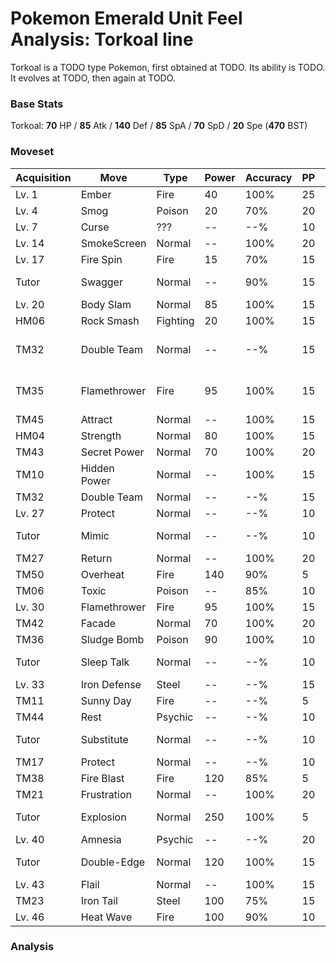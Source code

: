 # Pokemon Emerald Unit Feel Analysis: Torkoal line

Torkoal is a TODO type Pokemon, first obtained at TODO. Its ability is TODO. It evolves at TODO, then again at TODO.

### Base Stats

Torkoal: **70** HP / **85** Atk / **140** Def / **85** SpA / **70** SpD / **20** Spe (**470** BST)

### Moveset

|Acquisition|Move        |Type    |Power|Accuracy|PP |Notes                    |
|---        |---         |---     |---  |---     |---|---                      |
|Lv. 1      |Ember       |Fire    |40   |100%    |25 |                         |
|Lv. 4      |Smog        |Poison  |20   |70%     |20 |                         |
|Lv. 7      |Curse       |???     |--   |--%     |10 |                         |
|Lv. 14     |SmokeScreen |Normal  |--   |100%    |20 |                         |
|Lv. 17     |Fire Spin   |Fire    |15   |70%     |15 |                         |
|Tutor      |Swagger     |Normal  |--   |90%     |15 |Emerald only             |
|Lv. 20     |Body Slam   |Normal  |85   |100%    |15 |                         |
|HM06       |Rock Smash  |Fighting|20   |100%    |15 |                         |
|TM32       |Double Team |Normal  |--   |--%     |15 |Buy at Game Corner       |
|TM35       |Flamethrower|Fire    |95   |100%    |15 |Buy at Game Corner       |
|TM45       |Attract     |Normal  |--   |100%    |15 |                         |
|HM04       |Strength    |Normal  |80   |100%    |15 |                         |
|TM43       |Secret Power|Normal  |70   |100%    |20 |                         |
|TM10       |Hidden Power|Normal  |--   |100%    |15 |                         |
|TM32       |Double Team |Normal  |--   |--%     |15 |                         |
|Lv. 27     |Protect     |Normal  |--   |--%     |10 |                         |
|Tutor      |Mimic       |Normal  |--   |--%     |10 |Emerald only             |
|TM27       |Return      |Normal  |--   |100%    |20 |                         |
|TM50       |Overheat    |Fire    |140  |90%     |5  |                         |
|TM06       |Toxic       |Poison  |--   |85%     |10 |                         |
|Lv. 30     |Flamethrower|Fire    |95   |100%    |15 |                         |
|TM42       |Facade      |Normal  |70   |100%    |20 |                         |
|TM36       |Sludge Bomb |Poison  |90   |100%    |10 |                         |
|Tutor      |Sleep Talk  |Normal  |--   |--%     |10 |Emerald only             |
|Lv. 33     |Iron Defense|Steel   |--   |--%     |15 |                         |
|TM11       |Sunny Day   |Fire    |--   |--%     |5  |                         |
|TM44       |Rest        |Psychic |--   |--%     |10 |                         |
|Tutor      |Substitute  |Normal  |--   |--%     |10 |Emerald only             |
|TM17       |Protect     |Normal  |--   |--%     |10 |                         |
|TM38       |Fire Blast  |Fire    |120  |85%     |5  |                         |
|TM21       |Frustration |Normal  |--   |100%    |20 |                         |
|Tutor      |Explosion   |Normal  |250  |100%    |5  |Emerald only             |
|Lv. 40     |Amnesia     |Psychic |--   |--%     |20 |                         |
|Tutor      |Double-Edge |Normal  |120  |100%    |15 |Emerald only             |
|Lv. 43     |Flail       |Normal  |--   |100%    |15 |                         |
|TM23       |Iron Tail   |Steel   |100  |75%     |15 |                         |
|Lv. 46     |Heat Wave   |Fire    |100  |90%     |10 |                         |

### Analysis